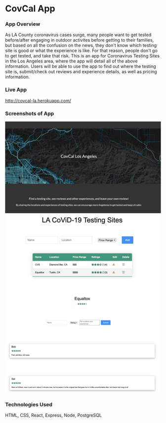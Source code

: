# CovCal App 

### App Overview
As LA County coronavirus cases surge, many people want to get tested before/after engaging in outdoor activites before getting to their families, but based on all the confusion on the news, they don't know which testing site is good or what the experience is like. For that reason, people don't go to get tested, and take that risk.
This is an app for Coronavirus Testing Sites in the Los Angeles area, where the app will detail all of the above information. Users will be able to use the app to find out where the testing site is, submit/check out reviews and experience details, as well as pricing information.
 

### Live App
http://covcal-la.herokuapp.com/

### Screenshots of App
![Screenshot of Landing Page](./client/screenshots/ss-lp.png)
![Screenshot of App Page 1](./client/screenshots/ss-app11.png)
![Screenshot of App Page 2](./client/screenshots/ss-app22.png)


### Technologies Used
HTML, CSS, React, Express, Node, PostgreSQL